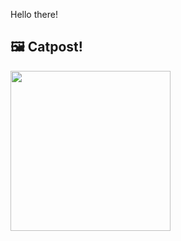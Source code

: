 Hello there!



## 🖼️ Catpost!

<sub>
    <img src="https://cdn2.thecatapi.com/images/29e.jpg" height="256">
</sub>

